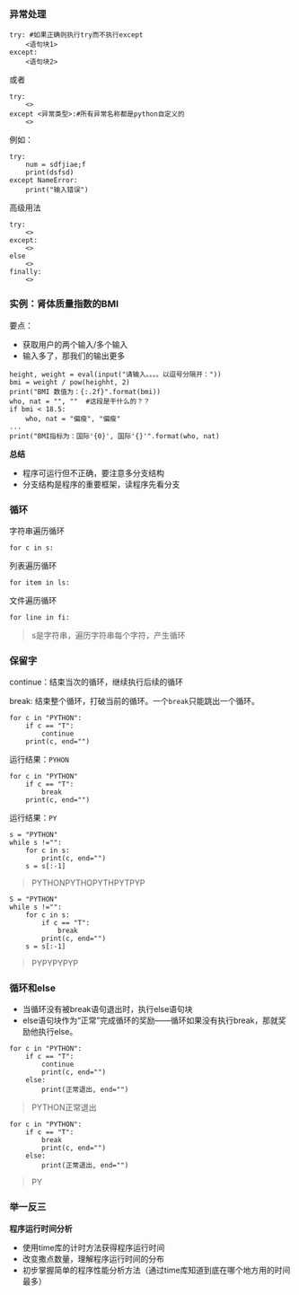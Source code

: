 ### 异常处理
```
try: #如果正确则执行try而不执行except
    <语句块1>
except:
    <语句块2>
```    

或者

```
try:
    <>
except <异常类型>:#所有异常名称都是python自定义的
    <>
```

例如：

```
try:
    num = sdfjiae;f 
    print(dsfsd)
except NameError:
    print("输入错误")
```

高级用法

```
try:
    <>
except:
    <>
else
    <>
finally:
    <>
```


### 实例：肾体质量指数的BMI

要点：

- 获取用户的两个输入/多个输入
- 输入多了，那我们的输出更多


```
height, weight = eval(input("请输入。。。。以逗号分隔开："))
bmi = weight / pow(heighht, 2)
print("BMI 数值为：{:.2f}".format(bmi))
who, nat = "", ""  #这段是干什么的？？
if bmi < 18.5:
    who, nat = "偏瘦", "偏瘦"
...
print("BMI指标为：国际'{0}', 国际'{}'".format(who, nat)
```

**总结**
- 程序可运行但不正确，要注意多分支结构
- 分支结构是程序的重要框架，读程序先看分支


### 循环

字符串遍历循环

```
for c in s:
```

列表遍历循环
```
for item in ls:
```

文件遍历循环
```
for line in fi:
```
>

> s是字符串，遍历字符串每个字符，产生循环

### 保留字

continue：结束当次的循环，继续执行后续的循环

break: 结束整个循环，打破当前的循环。一个`break`只能跳出一个循环。

```
for c in "PYTHON":
	if c == "T":
		continue
	print(c, end="")
```

运行结果：`PYHON`

```
for c in "PYTHON"
	if c == "T":
		break
	print(c, end="")
```

运行结果：`PY`

```
s = "PYTHON"
while s !="":
	for c in s:
		print(c, end="")
	s = s[:-1]
```

> PYTHONPYTHOPYTHPYTPYP	

```
S = "PYTHON"
while s !="":
	for c in s:
		if c == "T":
			break
		print(c, end="")
	s = s[:-1]
```

> PYPYPYPYP


### 循环和else

- 当循环没有被break语句退出时，执行else语句块
- else语句块作为“正常”完成循环的奖励——循环如果没有执行break，那就奖励他执行else。

```
for c in "PYTHON":
	if c == "T":
		continue
		print(c, end="")
	else:
		print(正常退出, end="")
```

> PYTHON正常退出

```
for c in "PYTHON":
	if c == "T":
		break
		print(c, end="")
	else:
		print(正常退出, end="")
```

> PY

### 举一反三
**程序运行时间分析**

- 使用time库的计时方法获得程序运行时间
- 改变撒点数量，理解程序运行时间的分布
- 初步掌握简单的程序性能分析方法（通过time库知道到底在哪个地方用的时间最多）